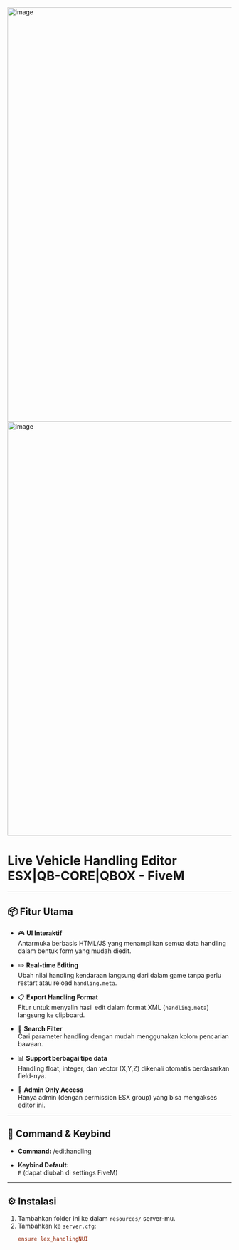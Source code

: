 
<img width="546" height="931" alt="image" src="https://github.com/user-attachments/assets/b76da044-4f4a-4064-8840-134fd1bf27bf" />
<img width="541" height="930" alt="image" src="https://github.com/user-attachments/assets/75e8906c-b0d3-467c-89fe-e40db70dbfc1" />

# Live Vehicle Handling Editor ESX|QB-CORE|QBOX - FiveM
---

## 📦 Fitur Utama

- 🎮 **UI Interaktif**  
  Antarmuka berbasis HTML/JS yang menampilkan semua data handling dalam bentuk form yang mudah diedit.

- ✏️ **Real-time Editing**  
  Ubah nilai handling kendaraan langsung dari dalam game tanpa perlu restart atau reload `handling.meta`.

- 📋 **Export Handling Format**  
  Fitur untuk menyalin hasil edit dalam format XML (`handling.meta`) langsung ke clipboard.

- 🔎 **Search Filter**  
  Cari parameter handling dengan mudah menggunakan kolom pencarian bawaan.

- 📊 **Support berbagai tipe data**  
  Handling float, integer, dan vector (X,Y,Z) dikenali otomatis berdasarkan field-nya.

- 🔐 **Admin Only Access**  
  Hanya admin (dengan permission ESX group) yang bisa mengakses editor ini.

---

## 🧾 Command & Keybind

- **Command:**
/edithandling

- **Keybind Default:**  
`E` (dapat diubah di settings FiveM)

---

## ⚙️ Instalasi

1. Tambahkan folder ini ke dalam `resources/` server-mu.
2. Tambahkan ke `server.cfg`:
   ```cfg
   ensure lex_handlingNUI
